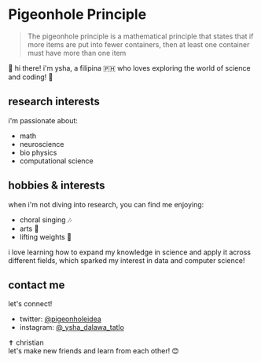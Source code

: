 # Pigeonhole Principle
> The pigeonhole principle is a mathematical principle that states that if more items are put into fewer containers, then at least one container must have more than one item


👋 hi there! i'm ysha, a filipina 🇵🇭 who loves exploring the world of science and coding! 🚀

## research interests
i'm passionate about:
- math
- neuroscience
- bio physics
- computational science

## hobbies & interests
when i'm not diving into research, you can find me enjoying:
- choral singing 🎶
- arts 🎨
- lifting weights 💪

i love learning how to expand my knowledge in science and apply it across different fields, which sparked my interest in data and computer science!

## contact me
let's connect!
- twitter: [@pigeonholeidea](https://twitter.com/pigeonholeidea)
- instagram: [@_ysha_dalawa_tatlo](https://instagram.com/_ysha_dalawa_tatlo)

✝️ christian  
let's make new friends and learn from each other! 😊
